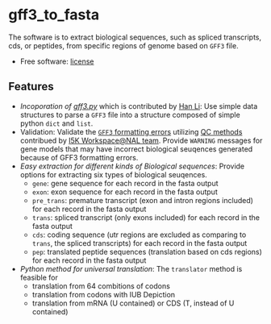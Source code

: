 # gff3_to_fasta
The software is to extract biological sequences, such as spliced transcripts, cds, or peptides, from specific regions of genome based on `GFF3` file.
* Free software: [license](https://github.com/NAL-i5K/I5KNAL_OGS/blob/I5KNAL_OGS/LICENCE.md)

## Features
* *Incoporation of [gff3.py](https://github.com/hotdogee/gff3-py)* which is contributed by [Han Li](https://github.com/hotdogee): Use simple data structures to parse a `GFF3` file into a structure composed of simple python `dict` and `list`.
* Validation: Validate the [`GFF3` formatting errors](https://github.com/NAL-i5K/I5KNAL_OGS/wiki/QC-phase) utilizing [QC methods](https://github.com/NAL-i5K/I5KNAL_OGS/blob/I5KNAL_OGS/bin/gff-QC.py) contribued by [I5K Workspace@NAL team](https://i5k.nal.usda.gov/). Provide `WARNING` messages for gene models that may have incorrect biological seuqences generated because of GFF3 formatting errors.
* *Easy extraction for different kinds of Biological sequences*: Provide options for extracting six types of biological seuqences.
    - `gene`: gene sequence for each record in the fasta output
    - `exon`: exon sequence for each record in the fasta output
    - `pre_trans`: premature transcript (exon and intron regions included) for each record in the fasta output
    - `trans`: spliced transcript (only exons included) for each record in the fasta output
    - `cds`: coding sequence (utr regions are excluded as comparing to `trans`, the spliced transcripts) for each record in the fasta output
    - `pep`: translated peptide sequences (translation based on cds regions) for each record in the fasta output
* *Python method for universal translation*: The `translator` method is feasible for 
    - translation from 64 combitions of codons
    - translation from codons with IUB Depiction
    - translation from mRNA (U contained) or CDS (T, instead of U contained)
